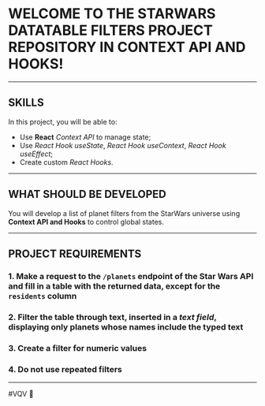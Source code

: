 # WELCOME TO THE STARWARS DATATABLE FILTERS PROJECT REPOSITORY IN CONTEXT API AND HOOKS!
---

## SKILLS

In this project, you will be able to:

* Use **React** _Context API_ to manage state;
* Use _React Hook useState_, _React Hook useContext_, _React Hook useEffect_;
* Create custom _React Hooks_.

---

## WHAT SHOULD BE DEVELOPED

You will develop a list of planet filters from the StarWars universe using **Context API and Hooks** to control global states.

---

## PROJECT REQUIREMENTS

### 1. Make a request to the `/planets` endpoint of the Star Wars API and fill in a table with the returned data, except for the `residents` column

### 2. Filter the table through text, inserted in a *text field*, displaying only planets whose names include the typed text

### 3. Create a filter for numeric values

### 4. Do not use repeated filters

---
#VQV 🚀